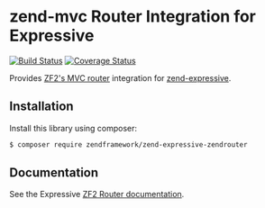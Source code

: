# zend-mvc Router Integration for Expressive

[![Build Status](https://secure.travis-ci.org/zendframework/zend-expressive-zendrouter.svg?branch=master)](https://secure.travis-ci.org/zendframework/zend-expressive-zendrouter)
[![Coverage Status](https://coveralls.io/repos/zendframework/zend-expressive-zendrouter/badge.svg?branch=master)](https://coveralls.io/r/zendframework/zend-expressive-zendrouter?branch=master)

Provides [ZF2's MVC router](https://github.com/zendframework/zend-mvc)
integration for [zend-expressive](https://github.com/zendframework/zend-expressive).

## Installation

Install this library using composer:

```bash
$ composer require zendframework/zend-expressive-zendrouter
```

## Documentation

See the Expressive [ZF2 Router documentation](https://zendframework.github.io/zend-expressive/features/router/zf2/).
